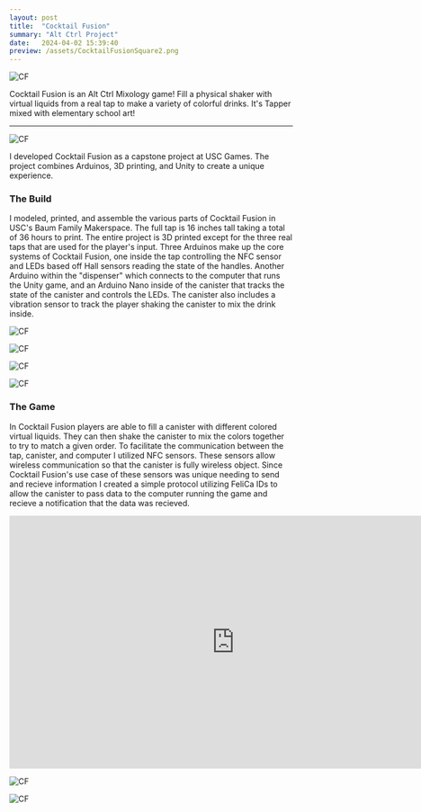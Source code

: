 ```yaml
---
layout: post
title:  "Cocktail Fusion"
summary: "Alt Ctrl Project"
date:   2024-04-02 15:39:40
preview: /assets/CocktailFusionSquare2.png
---
```


![CF](/assets/cocktailkeyart.png)

Cocktail Fusion is an Alt Ctrl Mixology game! Fill a physical shaker with virtual liquids from a real tap to make a variety of colorful drinks. It's Tapper mixed with elementary school art!

***

![CF](/assets/cocktail.JPG)

I developed Cocktail Fusion as a capstone project at USC Games. The project combines Arduinos, 3D printing, and Unity to create a unique experience.

### The Build
I modeled, printed, and assemble the various parts of Cocktail Fusion in USC's Baum Family Makerspace. The full tap is 16 inches tall taking a total of 36 hours to print. The entire project is 3D printed except for the three real taps that are used for the player's input. Three Arduinos make up the core systems of Cocktail Fusion, one inside the tap controlling the NFC sensor and LEDs based off Hall sensors reading the state of the handles. Another Arduino within the "dispenser" which connects to the computer that runs the Unity game, and an Arduino Nano inside of the canister that tracks the state of the canister and controls the LEDs. The canister also includes a vibration sensor to track the player shaking the canister to mix the drink inside.

![CF](/assets/finaldemococktail.JPG)

![CF](/assets/shakercocktail.JPG)

![CF](/assets/cocktailold.JPG)

![CF](/assets/partscocktail.JPG)

### The Game
In Cocktail Fusion players are able to fill a canister with different colored virtual liquids. They can then shake the canister to mix the colors together to try to match a given order. To facilitate the communication between the tap, canister, and computer I utilized NFC sensors. These sensors allow wireless communication so that the canister is fully wireless object. Since Cocktail Fusion's use case of these sensors was unique needing to send and recieve information I created a simple protocol utilizing FeliCa IDs to allow the canister to pass data to the computer running the game and recieve a notification that the data was recieved.

<center>
<iframe
    width="800"
    height="450"
    src="https://www.youtube.com/embed/EVyPcJhkxUs?si=rkSscyibZqg409CR"
    frameborder="0"
    allow="autoplay; encrypted-media"
    allowfullscreen
>
</iframe>
</center>

![CF](/assets/nfccocktail.JPG)

![CF](/assets/outdoorcocktail.jpeg)
